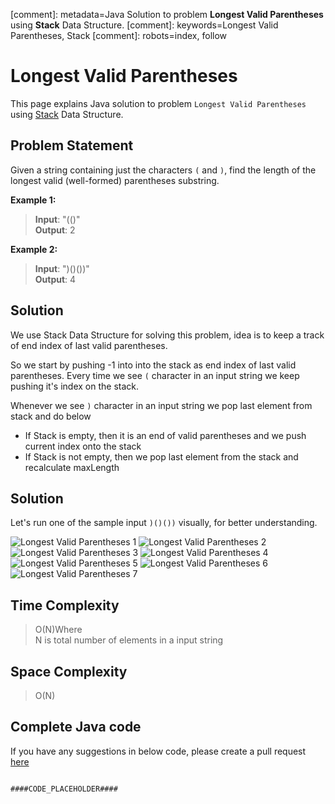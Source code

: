 [comment]: metadata=Java Solution to problem <strong>Longest Valid Parentheses</strong> using <strong>Stack</strong> Data Structure.
[comment]: keywords=Longest Valid Parentheses, Stack
[comment]: robots=index, follow





<h1>Longest Valid Parentheses</h1>
<p>
This page explains Java solution to problem <code class="inline">Longest Valid Parentheses</code> using <a href="https://www.codingcargo.com/what-is-stack" class="absolute" target="_blank" rel="noopener noreferrer">Stack</a> Data Structure.
</p>





<h2 class="heading">Problem Statement</h2>
<p>
Given a string containing just the characters <code class="inline">(</code> and <code class="inline">)</code>, find the length of the longest valid (well-formed) parentheses substring.
</p>






<b>Example 1:</b>
<blockquote>
<p>
<b>Input</b>: "(()"<br />
<b>Output</b>: 2<br/>
</p>
</blockquote>

<b>Example 2:</b>
<blockquote>
<p>
<b>Input</b>: ")()())"<br/>
<b>Output</b>: 4<br/>
</p>
</blockquote>





<h2 class="heading">Solution</h2>
<p>
We use Stack Data Structure for solving this problem, idea is to keep a track of end index of last valid parentheses.
</p>
<p>
So we start by pushing -1 into into the stack as end index of last valid parentheses. Every time we see <code class="inline">(</code> character in an input string we keep pushing it's index on the stack.
</p>
<p>
Whenever we see <code class="inline">)</code> character in an input string we pop last element from stack and do below
</p>
<ul>
    <li>If Stack is empty, then it is an end of valid parentheses and we push current index onto the stack</li>
    <li>If Stack is not empty, then we pop last element from the stack and recalculate maxLength</li>
</ul>





<h2 class="heading">Solution</h2>
<p>
Let's run one of the sample input <code class="inline">)()())</code> visually, for better understanding.
</p>
<img class="paragraph-heading" src="####BASEURL####longest-valid-parentheses/longest-1.png" alt="Longest Valid Parentheses 1" />
<img class="paragraph-heading" src="####BASEURL####longest-valid-parentheses/longest-2.png" alt="Longest Valid Parentheses 2" />
<img class="paragraph-heading" src="####BASEURL####longest-valid-parentheses/longest-3.png" alt="Longest Valid Parentheses 3" />
<img class="paragraph-heading" src="####BASEURL####longest-valid-parentheses/longest-4.png" alt="Longest Valid Parentheses 4" />
<img class="paragraph-heading" src="####BASEURL####longest-valid-parentheses/longest-5.png" alt="Longest Valid Parentheses 5" />
<img class="paragraph-heading" src="####BASEURL####longest-valid-parentheses/longest-6.png" alt="Longest Valid Parentheses 6" />
<img class="paragraph-heading" src="####BASEURL####longest-valid-parentheses/longest-7.png" alt="Longest Valid Parentheses 7" />
 


<h2 class="heading">Time Complexity</h2>
<blockquote>
<p>
O(N)Where <br />
N is total number of elements in a input string
</p>
</blockquote>






<h2 class="heading">Space Complexity</h2>
<blockquote>
<p>O(N)</p>
</blockquote>






<h2 class="heading">Complete Java code</h2>
If you have any suggestions in below code, please create a pull request <a href="####LINK_PLACEHOLDER####" target="_blank" rel="noopener noreferrer" class="absolute">here</a>
<pre>
<code class="language-java">
####CODE_PLACEHOLDER####
</code>
</pre>